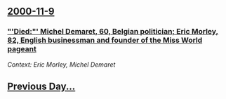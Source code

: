 ## [2000-11-9](/news/2000/11/9/index.md)

### ["'Died:"' Michel Demaret, 60, Belgian politician; Eric Morley, 82, English businessman and founder of the Miss World pageant](/news/2000/11/9/died-michel-demaret-60-belgian-politician-eric-morley-82-english-businessman-and-founder-of-the-miss-world-pageant.md)
_Context: Eric Morley, Michel Demaret_

## [Previous Day...](/news/2000/11/8/index.md)

